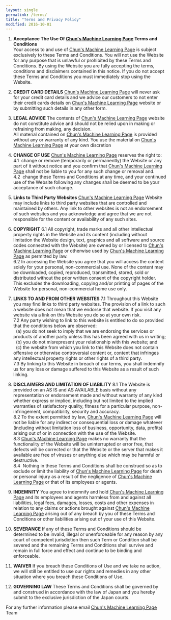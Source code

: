 ```yaml
---
layout: single
permalink: /terms/
title: "Terms and Privacy Policy"
modified: 2016-10-01
---
```


1. **Acceptance The Use Of [Chun's Machine Learning Page](https://chunml.github.io/) Terms and Conditions**   
Your  access  to  and  use  of  [Chun's Machine Learning Page](https://chunml.github.io/) is  subject exclusively to these Terms and Conditions. You will not use the Website for any purpose that is unlawful or prohibited by these Terms and Conditions. By using  the  Website  you  are  fully  accepting  the  terms,  conditions  and disclaimers contained in this notice. If you do not accept these Terms and Conditions you must immediately stop using the Website.

2. **CREDIT CARD DETAILS**
[Chun's Machine Learning Page](https://chunml.github.io/) will never ask for your credit card details and we advice our customers to not enter their credit cards details on [Chun's Machine Learning Page](https://chunml.github.io/) website or by submitting such details in any other form.

3. **LEGAL ADVICE**
The contents of [Chun's Machine Learning Page](https://chunml.github.io/) website do not constitute advice and should not be relied upon in making or refraining from making, any decision.   
All material contained on [Chun's Machine Learning Page](https://chunml.github.io/) is provided without any or warranty of any kind. You use the material on [Chun's Machine Learning Page](https://chunml.github.io/) at your own discretion

4. **CHANGE OF USE**
[Chun's Machine Learning Page](https://chunml.github.io/) reserves the right to:   
4.1 &nbsp;change or remove (temporarily or permanently) the Website or any part of it without notice and you confirm that [Chun's Machine Learning Page](https://chunml.github.io/) shall not be liable to you for any such change or removal and.   
4.2 &nbsp;change these Terms and Conditions at any time, and your continued use of the Website following any changes shall be deemed to be your acceptance of such change.

5. **Links to Third Party Websites**
[Chun's Machine Learning Page](https://chunml.github.io/) Website may include links to third party websites that are controlled and maintained by others. Any link to other websites is not an endorsement of such websites and you acknowledge and agree that we are not responsible for the content or availability of any such sites.

6. **COPYRIGHT**
6.1 All  copyright,  trade  marks  and  all  other  intellectual  property  rights  in  the Website and its content (including without limitation the Website design, text, graphics and all software and source codes connected with the Website) are owned by or   licensed to [Chun's Machine Learning Page](https://chunml.github.io/) or otherwise used by [Chun's Machine Learning Page](https://chunml.github.io/) as permitted by law.   
6.2 In accessing the Website you agree that you will access the content solely for your personal, non-commercial use. None of the content may be downloaded, copied, reproduced, transmitted, stored, sold or distributed without the prior written consent of the copyright holder. This excludes the downloading, copying and/or printing of pages of the Website for personal, non-commercial home use only.

7. **LINKS TO AND FROM OTHER WEBSITES**
7.1 Throughout this Website you may find links to third party websites. The provision of a link to such a website does not mean that we endorse that website. If you visit any website via a link on this Website you do so at your own risk.   
7.2 Any party wishing to link to this website is entitled to do so provided that the conditions below are observed:   
  &nbsp;&nbsp;(a) you do not seek to imply that we are endorsing the services or products of another party unless this has been agreed with us in writing;   
  &nbsp;&nbsp;(b) you do not misrepresent your relationship with this website; and   
  &nbsp;&nbsp;(c) the website from which you link to this Website does not contain offensive or otherwise  controversial content or, content that infringes any intellectual property rights or other rights of a third party.   
7.3 By linking to this Website in breach of our terms, you shall indemnify us for any loss or damage suffered to this Website as a result of such linking.

8. **DISCLAIMERS AND LIMITATION OF LIABILITY**
8.1 The Website is provided on an AS IS and AS AVAILABLE basis without any representation or endorsement made and without warranty of any kind whether express or implied, including but not limited to the implied warranties of satisfactory quality, fitness for a particular purpose, non-infringement, compatibility, security and accuracy.   
8.2 To the extent permitted by law, [Chun's Machine Learning Page](https://chunml.github.io/) will not be liable for any indirect or consequential loss or damage whatever (including without limitation loss of business, opportunity, data, profits) arising out of or in connection with the use of the Website.   
8.3 [Chun's Machine Learning Page](https://chunml.github.io/) makes no warranty that the functionality of the Website will be uninterrupted or error free, that defects will be corrected or that the Website or the server that makes it available are free of viruses or anything else which may be harmful or destructive.   
8.4 &nbsp;Nothing in these Terms and Conditions shall be construed so as to exclude or limit the liability of [Chun's Machine Learning Page](https://chunml.github.io/) for death or personal injury as a result of the negligence of [Chun's Machine Learning Page](https://chunml.github.io/) or that of its employees or agents.

9. **INDEMNITY**
You agree to indemnify and hold [Chun's Machine Learning Page](https://chunml.github.io/) and its employees and agents harmless from and against all liabilities, legal fees, damages, losses, costs and other expenses in relation to any claims or actions brought against [Chun's Machine Learning Page](https://chunml.github.io/) arising out of any breach by you of these Terms and Conditions or other liabilities arising out of your use of this Website.

10. **SEVERANCE**
If any of these Terms and Conditions should be determined to be invalid, illegal or unenforceable for any reason by any court of competent jurisdiction then such Term or Condition shall be severed and the remaining Terms and Conditions shall survive and remain in full force and effect and continue to be binding and enforceable.

11. **WAIVER**
If you breach these Conditions of Use and we take no action, we will still be entitled to use our rights and remedies in any other situation where you breach these Conditions of Use.

12. **GOVERNING LAW**
These Terms and Conditions shall be governed by and construed in accordance with the law of Japan and you hereby submit to the exclusive jurisdiction of the Japan courts.

For any further information please email [Chun's Machine Learning Page](mailto:ahzhong11491@gmail.com) Team
